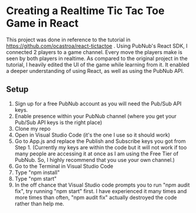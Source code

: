 # Creating a Realtime Tic Tac Toe Game in React
This project was done in reference to the tutorial in https://github.com/ocastroa/react-tictactoe . Using PubNub's React SDK, I connected 2 players to a game channel. Every move the players make is seen by both players in realtime. As compared to the original project in the tutorial, I heavily edited the UI of the game while learning from it. It enabled a deeper understanding of using React, as well as using the PubNub API.

## Setup
1. Sign up for a free PubNub account as you will need the Pub/Sub API keys.
2. Enable presence within your PubNub channel (where you get your Pub/Sub API keys is the right place)
3. Clone my repo
4. Open in Visual Studio Code (it's the one I use so it should work)
5. Go to App.js and replace the Publish and Subscribe keys you got from Step 1. (Currently my keys are within the code but it will not work if too many people are accessing it at once as I am using the Free Tier of PubNub. So, I highly recommend that you use your own channel.)
6. Go to the Terminal in Visual Studio Code
7. Type "npm install"
8. Type "npm start"
9. In the off chance that Visual Studio code prompts you to run "npm audit fix", try running "npm start" first. I have experienced it many times and more times than often, "npm audit fix" actually destroyed the code rather than help me.

